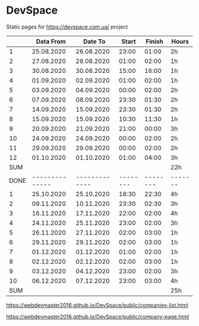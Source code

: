 # DevSpace
Static pages for https://devspace.com.ua/ project

|      | Data From    | Date To     | Start  | Finish | Hours |
| ---- | ------------ | ----------- | ------ | ------ | ----- |
|  1   | 25.08.2020   | 26.08.2020  | 23:00  | 01:00  | 2h    |
|  2   | 27.08.2020   | 28.08.2020  | 01:00  | 02:00  | 1h    |
|  3   | 30.08.2020   | 30.08.2020  | 15:00  | 16:00  | 1h    |
|  4   | 01.09.2020   | 02.09.2020  | 01:00  | 02:00  | 1h    |
|  5   | 03.09.2020   | 04.09.2020  | 00:00  | 02:00  | 2h    |
|  6   | 07.09.2020   | 08.09.2020  | 23:30  | 01:30  | 2h    |
|  7   | 14.09.2020   | 15.09.2020  | 23:30  | 01:30  | 2h    |
|  8   | 15.09.2020   | 15.09.2020  | 10:30  | 11:30  | 1h    |
|  9   | 20.09.2020   | 21.09.2020  | 21:00  | 00:00  | 3h    |
| 10   | 24.09.2020   | 24.09.2020  | 00:00  | 02:00  | 2h    |
| 11   | 29.09.2020   | 29.09.2020  | 00:00  | 02:00  | 2h    |
| 12   | 01.10.2020   | 01.10.2020  | 01:00  | 04:00  | 3h    |
| SUM  |              |             |        |        | 22h   |
| DONE |--------------|-------------|--------|--------|-------|
|  1   | 25.10.2020   | 25.10.2020  | 18:30  | 22:30  | 4h    |
|  2   | 09.11.2020   | 10.11.2020  | 23:30  | 02:30  | 3h    |
|  3   | 16.11.2020   | 17.11.2020  | 22:00  | 02:00  | 4h    |
|  4   | 24.11.2020   | 25.11.2020  | 23:00  | 02:00  | 3h    |
|  5   | 26.11.2020   | 27.11.2020  | 02:00  | 03:00  | 1h    |
|  6   | 29.11.2020   | 29.11.2020  | 02:00  | 03:00  | 1h    |
|  7   | 01.12.2020   | 01.12.2020  | 01:00  | 02:00  | 1h    |
|  8   | 02.12.2020   | 02.12.2020  | 02:00  | 03:00  | 1h    |
|  9   | 03.12.2020   | 04.12.2020  | 23:00  | 02:00  | 3h    |
|  10  | 06.12.2020   | 07.12.2020  | 23:00  | 03:00  | 4h    |
| SUM  |              |             |        |        | 25h   |

https://webdevmaster2016.github.io/DevSpace/public/companies-list.html

https://webdevmaster2016.github.io/DevSpace/public/company-page.html
